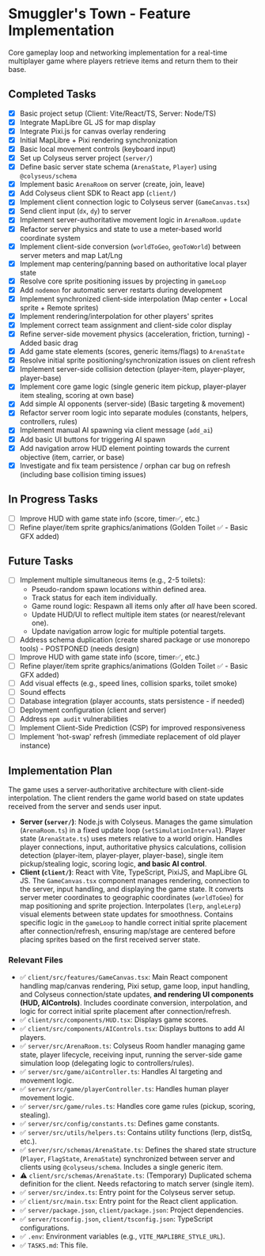 # Smuggler's Town - Feature Implementation

Core gameplay loop and networking implementation for a real-time multiplayer game where players retrieve items and return them to their base.

## Completed Tasks

- [x] Basic project setup (Client: Vite/React/TS, Server: Node/TS)
- [x] Integrate MapLibre GL JS for map display
- [x] Integrate Pixi.js for canvas overlay rendering
- [x] Initial MapLibre + Pixi rendering synchronization
- [x] Basic local movement controls (keyboard input)
- [x] Set up Colyseus server project (`server/`)
- [x] Define basic server state schema (`ArenaState`, `Player`) using `@colyseus/schema`
- [x] Implement basic `ArenaRoom` on server (create, join, leave)
- [x] Add Colyseus client SDK to React app (`client/`)
- [x] Implement client connection logic to Colyseus server (`GameCanvas.tsx`)
- [x] Send client input (`dx`, `dy`) to server
- [x] Implement server-authoritative movement logic in `ArenaRoom.update`
- [x] Refactor server physics and state to use a meter-based world coordinate system
- [x] Implement client-side conversion (`worldToGeo`, `geoToWorld`) between server meters and map Lat/Lng
- [x] Implement map centering/panning based on authoritative local player state
- [x] Resolve core sprite positioning issues by projecting in `gameLoop`
- [x] Add `nodemon` for automatic server restarts during development
- [x] Implement synchronized client-side interpolation (Map center + Local sprite + Remote sprites)
- [x] Implement rendering/interpolation for other players' sprites
- [x] Implement correct team assignment and client-side color display
- [x] Refine server-side movement physics (acceleration, friction, turning) - Added basic drag
- [x] Add game state elements (scores, generic items/flags) to `ArenaState`
- [x] Resolve initial sprite positioning/synchronization issues on client refresh
- [x] Implement server-side collision detection (player-item, player-player, player-base)
- [x] Implement core game logic (single generic item pickup, player-player item stealing, scoring at own base)
- [x] Add simple AI opponents (server-side) (Basic targeting & movement)
- [x] Refactor server room logic into separate modules (constants, helpers, controllers, rules)
- [x] Implement manual AI spawning via client message (`add_ai`)
- [x] Add basic UI buttons for triggering AI spawn
- [x] Add navigation arrow HUD element pointing towards the current objective (item, carrier, or base)
- [x] Investigate and fix team persistence / orphan car bug on refresh (including base collision timing issues)

## In Progress Tasks

- [ ] Improve HUD with game state info (score, timer✅, etc.)
- [ ] Refine player/item sprite graphics/animations (Golden Toilet ✅ - Basic GFX added)

## Future Tasks

- [ ] Implement multiple simultaneous items (e.g., 2-5 toilets):
    - Pseudo-random spawn locations within defined area.
    - Track status for each item individually.
    - Game round logic: Respawn all items only after *all* have been scored.
    - Update HUD/UI to reflect multiple item states (or nearest/relevant one).
    - Update navigation arrow logic for multiple potential targets.
- [ ] Address schema duplication (create shared package or use monorepo tools) - POSTPONED (needs design)
- [ ] Improve HUD with game state info (score, timer✅, etc.)
- [ ] Refine player/item sprite graphics/animations (Golden Toilet ✅ - Basic GFX added)
- [ ] Add visual effects (e.g., speed lines, collision sparks, toilet smoke)
- [ ] Sound effects
- [ ] Database integration (player accounts, stats persistence - if needed)
- [ ] Deployment configuration (client and server)
- [ ] Address `npm audit` vulnerabilities
- [ ] Implement Client-Side Prediction (CSP) for improved responsiveness
- [ ] Implement 'hot-swap' refresh (immediate replacement of old player instance)

## Implementation Plan

The game uses a server-authoritative architecture with client-side interpolation. The client renders the game world based on state updates received from the server and sends user input.

- **Server (`server/`)**: Node.js with Colyseus. Manages the game simulation (`ArenaRoom.ts`) in a fixed update loop (`setSimulationInterval`). Player state (`ArenaState.ts`) uses meters relative to a world origin. Handles player connections, input, authoritative physics calculations, collision detection (player-item, player-player, player-base), single item pickup/stealing logic, scoring logic, **and basic AI control**.
- **Client (`client/`)**: React with Vite, TypeScript, PixiJS, and MapLibre GL JS. The `GameCanvas.tsx` component manages rendering, connection to the server, input handling, and displaying the game state. It converts server meter coordinates to geographic coordinates (`worldToGeo`) for map positioning and sprite projection. Interpolates (`lerp`, `angleLerp`) visual elements between state updates for smoothness. Contains specific logic in the `gameLoop` to handle correct initial sprite placement after connection/refresh, ensuring map/stage are centered before placing sprites based on the first received server state.

### Relevant Files

- ✅ `client/src/features/GameCanvas.tsx`: Main React component handling map/canvas rendering, Pixi setup, game loop, input handling, and Colyseus connection/state updates, **and rendering UI components (HUD, AIControls)**. Includes coordinate conversion, interpolation, and logic for correct initial sprite placement after connection/refresh.
- ✅ `client/src/components/HUD.tsx`: Displays game scores.
- ✅ `client/src/components/AIControls.tsx`: Displays buttons to add AI players.
- ✅ `server/src/ArenaRoom.ts`: Colyseus Room handler managing game state, player lifecycle, receiving input, running the server-side game simulation loop (delegating logic to controllers/rules).
- ✅ `server/src/game/aiController.ts`: Handles AI targeting and movement logic.
- ✅ `server/src/game/playerController.ts`: Handles human player movement logic.
- ✅ `server/src/game/rules.ts`: Handles core game rules (pickup, scoring, stealing).
- ✅ `server/src/config/constants.ts`: Defines game constants.
- ✅ `server/src/utils/helpers.ts`: Contains utility functions (lerp, distSq, etc.).
- ✅ `server/src/schemas/ArenaState.ts`: Defines the shared state structure (`Player`, `FlagState`, `ArenaState`) synchronized between server and clients using `@colyseus/schema`. Includes a single generic item.
- ⚠️ `client/src/schemas/ArenaState.ts`: (Temporary) Duplicated schema definition for the client. Needs refactoring to match server (single item).
- ✅ `server/src/index.ts`: Entry point for the Colyseus server setup.
- ✅ `client/src/main.tsx`: Entry point for the React client application.
- ✅ `server/package.json`, `client/package.json`: Project dependencies.
- ✅ `server/tsconfig.json`, `client/tsconfig.json`: TypeScript configurations.
- ✅ `.env`: Environment variables (e.g., `VITE_MAPLIBRE_STYLE_URL`).
- ✅ `TASKS.md`: This file.
